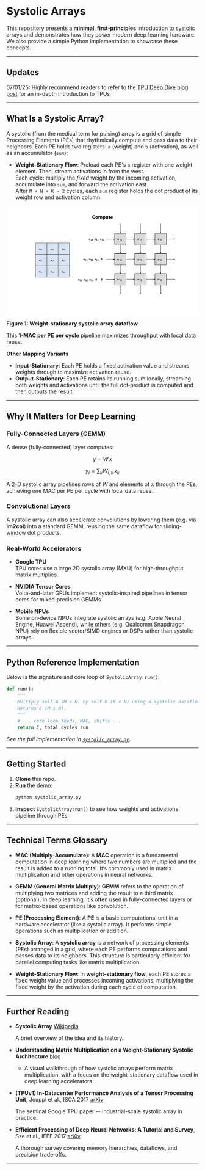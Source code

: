 # Systolic Arrays

This repository presents a **minimal, first‐principles** introduction to systolic arrays and demonstrates how they power modern deep‐learning hardware. We also provide a simple Python implementation to showcase these concepts.

---

## Updates
07/01/25: Highly recommend readers to refer to the [TPU Deep Dive blog post](https://henryhmko.github.io/posts/tpu/tpu.html) for an in-depth introduction to TPUs

---

## What Is a Systolic Array?

A systolic (from the medical term for pulsing) array is a grid of simple Processing Elements (PEs) that rhythmically compute and pass data to their neighbors. Each PE holds two registers: `a` (weight) and `b` (activation), as well as an accumulator (`sum`):

- **Weight‑Stationary Flow**: Preload each PE's `a` register with one weight element. Then, stream activations in from the west.  
  Each cycle: multiply the _fixed_ weight by the incoming activation, accumulate into `sum`, and forward the activation east.  
  After `M + N + K - 2` cycles, each `sum` register holds the dot product of its weight row and activation column.

<div align="center">
  <img src="./animated_systolic_array.gif" alt="Animated weight‑stationary systolic array dataflow" />
</div>

**Figure 1: Weight‑stationary systolic array dataflow**

This **1‑MAC per PE per cycle** pipeline maximizes throughput with local data reuse.

**Other Mapping Variants**
- **Input‑Stationary**: Each PE holds a fixed activation value and streams weights through to maximize activation reuse.
- **Output‑Stationary**: Each PE retains its running sum locally, streaming both weights and activations until the full dot‑product is computed and then outputs the result.

---

## Why It Matters for Deep Learning

### Fully‑Connected Layers (GEMM)
A dense (fully‑connected) layer computes:

$$
  y = W \, x
$$

$$
  y_i = \sum_k W_{i,k} \, x_k
$$

A 2-D systolic array pipelines rows of $W$ and elements of $x$ through the PEs, achieving one MAC per PE per cycle with local data reuse.

### Convolutional Layers
A systolic array can also accelerate convolutions by lowering them (e.g. via **im2col**) into a standard GEMM, reusing the same dataflow for sliding-window dot products.

### Real‑World Accelerators
- **Google TPU**  
  TPU cores use a large 2D systolic array (MXU) for high‑throughput matrix multiplies.

- **NVIDIA Tensor Cores**  
  Volta-and-later GPUs implement systolic‑inspired pipelines in tensor cores for mixed‑precision GEMMs.

- **Mobile NPUs**  
  Some on‑device NPUs integrate systolic arrays (e.g. Apple Neural Engine, Huawei Ascend), while others (e.g. Qualcomm Snapdragon NPU) rely on flexible vector/SIMD engines or DSPs rather than systolic arrays.

---

## Python Reference Implementation

Below is the signature and core loop of `SystolicArray:run()`:

```python
def run():
    """
    Multiply self.A (M x K) by self.B (K x N) using a systolic dataflow.
    Returns C (M x N).
    """
    # ... core loop feeds, MAC, shifts ...
    return C, total_cycles_run
```

_See the full implementation in [`systolic_array.py`](./systolic_array.py)._

---

## Getting Started

1. **Clone** this repo.
2. **Run** the demo:
   ```bash
   python systolic_array.py
   ```
3. **Inspect** `SystolicArray:run()` to see how weights and activations pipeline through PEs.

---

## Technical Terms Glossary

- **MAC (Multiply-Accumulate)**: A **MAC** operation is a fundamental computation in deep learning where two numbers are multiplied and the result is added to a running total. It’s commonly used in matrix multiplication and other operations in neural networks.
  
- **GEMM (General Matrix Multiply)**: **GEMM** refers to the operation of multiplying two matrices and adding the result to a third matrix (optional). In deep learning, it’s often used in fully-connected layers or for matrix-based operations like convolution.

- **PE (Processing Element)**: A **PE** is a basic computational unit in a hardware accelerator (like a systolic array). It performs simple operations such as multiplication or addition.

- **Systolic Array**: A **systolic array** is a network of processing elements (PEs) arranged in a grid, where each PE performs computations and passes data to its neighbors. This structure is particularly efficient for parallel computing tasks like matrix multiplication.

- **Weight-Stationary Flow**: In **weight-stationary flow**, each PE stores a fixed weight value and processes incoming activations, multiplying the fixed weight by the activation during each cycle of computation.

---

## Further Reading

- **Systolic Array** [Wikipedia](https://en.wikipedia.org/wiki/Systolic_array)

  A brief overview of the idea and its history.

- **Understanding Matrix Multiplication on a Weight-Stationary Systolic Architecture** [blog](https://telesens.co/2018/07/30/systolic-architectures/)

  - A visual walkthrough of how systolic arrays perform matrix multiplication, with a focus on the weight-stationary dataflow used in deep learning accelerators.

- **(TPUv1) In-Datacenter Performance Analysis of a Tensor Processing Unit**, Jouppi et al., ISCA 2017 [arXiv](https://arxiv.org/abs/1704.04760)
  
  The seminal Google TPU paper -- industrial-scale systolic array in practice.

- **Efficient Processing of Deep Neural Networks: A Tutorial and Survey**, Sze et al., IEEE 2017 [arXiv](https://arxiv.org/abs/1703.09039)
   
   A thorough survey covering memory hierarchies, dataflows, and precision trade‑offs.

---
